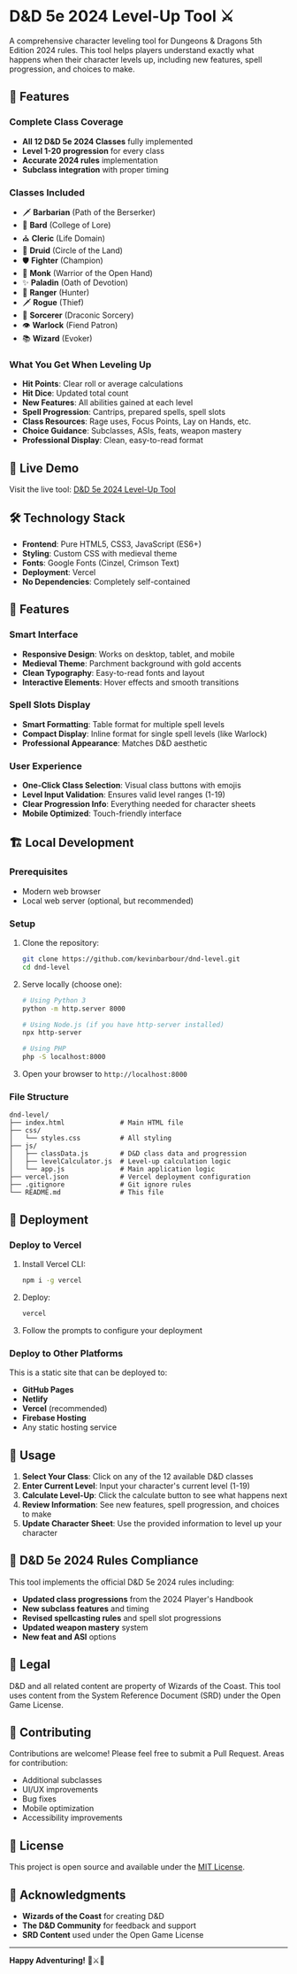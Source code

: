 # D&D 5e 2024 Level-Up Tool ⚔️

A comprehensive character leveling tool for Dungeons & Dragons 5th Edition 2024 rules. This tool helps players understand exactly what happens when their character levels up, including new features, spell progression, and choices to make.

## 🎯 Features

### Complete Class Coverage
- **All 12 D&D 5e 2024 Classes** fully implemented
- **Level 1-20 progression** for every class
- **Accurate 2024 rules** implementation
- **Subclass integration** with proper timing

### Classes Included
- 🗡️ **Barbarian** (Path of the Berserker)
- 🎵 **Bard** (College of Lore)
- ⛪ **Cleric** (Life Domain)
- 🌿 **Druid** (Circle of the Land)
- 🛡️ **Fighter** (Champion)
- 👊 **Monk** (Warrior of the Open Hand)
- ✨ **Paladin** (Oath of Devotion)
- 🏹 **Ranger** (Hunter)
- 🗡️ **Rogue** (Thief)
- 🔮 **Sorcerer** (Draconic Sorcery)
- 👁️ **Warlock** (Fiend Patron)
- 📚 **Wizard** (Evoker)

### What You Get When Leveling Up
- **Hit Points**: Clear roll or average calculations
- **Hit Dice**: Updated total count
- **New Features**: All abilities gained at each level
- **Spell Progression**: Cantrips, prepared spells, spell slots
- **Class Resources**: Rage uses, Focus Points, Lay on Hands, etc.
- **Choice Guidance**: Subclasses, ASIs, feats, weapon mastery
- **Professional Display**: Clean, easy-to-read format

## 🚀 Live Demo

Visit the live tool: [D&D 5e 2024 Level-Up Tool](https://dnd-level-up-tool.vercel.app)

## 🛠️ Technology Stack

- **Frontend**: Pure HTML5, CSS3, JavaScript (ES6+)
- **Styling**: Custom CSS with medieval theme
- **Fonts**: Google Fonts (Cinzel, Crimson Text)
- **Deployment**: Vercel
- **No Dependencies**: Completely self-contained

## 📱 Features

### Smart Interface
- **Responsive Design**: Works on desktop, tablet, and mobile
- **Medieval Theme**: Parchment background with gold accents
- **Clean Typography**: Easy-to-read fonts and layout
- **Interactive Elements**: Hover effects and smooth transitions

### Spell Slots Display
- **Smart Formatting**: Table format for multiple spell levels
- **Compact Display**: Inline format for single spell levels (like Warlock)
- **Professional Appearance**: Matches D&D aesthetic

### User Experience
- **One-Click Class Selection**: Visual class buttons with emojis
- **Level Input Validation**: Ensures valid level ranges (1-19)
- **Clear Progression Info**: Everything needed for character sheets
- **Mobile Optimized**: Touch-friendly interface

## 🏗️ Local Development

### Prerequisites
- Modern web browser
- Local web server (optional, but recommended)

### Setup
1. Clone the repository:
   ```bash
   git clone https://github.com/kevinbarbour/dnd-level.git
   cd dnd-level
   ```

2. Serve locally (choose one):
   ```bash
   # Using Python 3
   python -m http.server 8000
   
   # Using Node.js (if you have http-server installed)
   npx http-server
   
   # Using PHP
   php -S localhost:8000
   ```

3. Open your browser to `http://localhost:8000`

### File Structure
```
dnd-level/
├── index.html              # Main HTML file
├── css/
│   └── styles.css          # All styling
├── js/
│   ├── classData.js        # D&D class data and progression
│   ├── levelCalculator.js  # Level-up calculation logic
│   └── app.js              # Main application logic
├── vercel.json             # Vercel deployment configuration
├── .gitignore              # Git ignore rules
└── README.md               # This file
```

## 🚀 Deployment

### Deploy to Vercel
1. Install Vercel CLI:
   ```bash
   npm i -g vercel
   ```

2. Deploy:
   ```bash
   vercel
   ```

3. Follow the prompts to configure your deployment

### Deploy to Other Platforms
This is a static site that can be deployed to:
- **GitHub Pages**
- **Netlify**
- **Vercel** (recommended)
- **Firebase Hosting**
- Any static hosting service

## 📖 Usage

1. **Select Your Class**: Click on any of the 12 available D&D classes
2. **Enter Current Level**: Input your character's current level (1-19)
3. **Calculate Level-Up**: Click the calculate button to see what happens next
4. **Review Information**: See new features, spell progression, and choices to make
5. **Update Character Sheet**: Use the provided information to level up your character

## 🎲 D&D 5e 2024 Rules Compliance

This tool implements the official D&D 5e 2024 rules including:
- **Updated class progressions** from the 2024 Player's Handbook
- **New subclass features** and timing
- **Revised spellcasting rules** and spell slot progressions
- **Updated weapon mastery** system
- **New feat and ASI** options

## 📄 Legal

D&D and all related content are property of Wizards of the Coast. This tool uses content from the System Reference Document (SRD) under the Open Game License.

## 🤝 Contributing

Contributions are welcome! Please feel free to submit a Pull Request. Areas for contribution:
- Additional subclasses
- UI/UX improvements
- Bug fixes
- Mobile optimization
- Accessibility improvements

## 📝 License

This project is open source and available under the [MIT License](LICENSE).

## 🙏 Acknowledgments

- **Wizards of the Coast** for creating D&D
- **The D&D Community** for feedback and support
- **SRD Content** used under the Open Game License

---

**Happy Adventuring!** 🐉⚔️🏰
